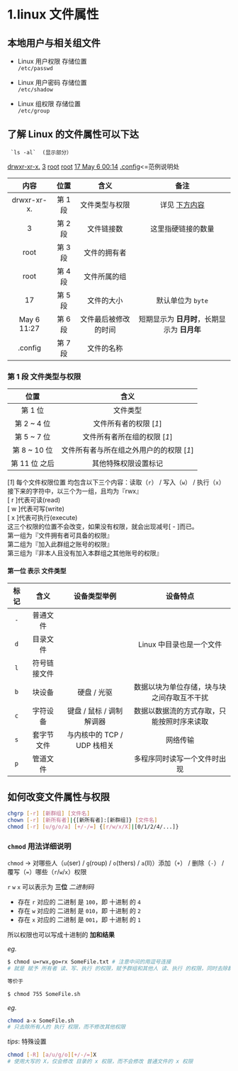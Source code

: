 # 1.linux 文件属性
## 本地用户与相关组文件

 - Linux 用户权限 存储位置   
   `/etc/passwd`
   
 - Linux 用户密码 存储位置  
  `/etc/shadow`

 - Linux 组权限 存储位置  
  `/etc/group`    
## 了解 Linux 的文件属性可以下达
      
     `ls -al`  (显示部分）  
<ins>drwxr-xr-x.</ins>    <ins>3</ins>     <ins>root</ins>  <ins>root</ins>      <ins>17 May 6 00:14</ins>     <ins>.config</ins><=范例说明处<br> 


|    内容     |  位置   |         含义         |                     备注                     |
| :---------: | :-----: | :------------------: | :------------------------------------------: |
| drwxr-xr-x. | 第 1 段 |    文件类型与权限    |   详见 [下方内容](#第-1-段-文件类型与权限)   |
|      3      | 第 2 段 |      文件链接数      |              这里指硬链接的数量              |
|    root     | 第 3 段 |     文件的拥有者     |                                              |
|    root     | 第 4 段 |     文件所属的组     |                                              |
|     17      | 第 5 段 |      文件的大小      |              默认单位为 `byte`               |
| May 6 11:27 | 第 6 段 | 文件最后被修改的时间 | 短期显示为 **日月时**，长期显示为 **日月年** |
|   .config   | 第 7 段 |      文件的名称      |

### 第 1 段 文件类型与权限

|     位置      |                   含义                   |
| :-----------: | :--------------------------------------: |
|    第 1 位    |                 文件类型                 |
|  第 2 ~ 4 位  |          文件所有者的权限 [*1*]          |
|  第 5 ~ 7 位  |       文件所有者所在组的权限 [*1*]       |
| 第 8 ~ 10 位  | 文件所有者与所在组之外用户的的权限 [*1*] |
| 第 11 位 之后 |           其他特殊权限设置标记           |

 [*1*] 每个文件权限位置 均包含以下三个内容：读取（`r`） / 写入（`w`） / 执行（`x`）
接下来的字符中，以三个为一组，且均为『rwx』<br>
    [ r ]代表可读(read)<br>
    [ w ]代表可写(write)<br>
    [ x ]代表可执行(execute)<br>
  这三个权限的位置不会改变，如果没有权限，就会出现减号[ - ]而已。<br>
第一组为『文件拥有者可具备的权限』<br>
第二组为『加入此群组之账号的权限』<br>
第三组为『非本人且没有加入本群组之其他账号的权限』<br>

#### 第一位 表示 文件类型

| 标记  |     含义     |        设备类型举例         |                  设备特点                  |
| :---: | :----------: | :-------------------------: | :----------------------------------------: |
|  `-`  |   普通文件   |                             |                                            |
|  `d`  |   目录文件   |                             |          Linux 中目录也是一个文件          |
|  `l`  | 符号链接文件 |                             |
|  `b`  |    块设备    |         硬盘 / 光驱         | 数据以块为单位存储，块与块之间存取互不干扰 |
|  `c`  |   字符设备   |  键盘 / 鼠标 / 调制解调器   | 数据以数据流的方式存取，只能按照时序来读取 |
|  `s`  |  套字节文件  | 与内核中的 TCP / UDP 栈相关 |                  网络传输                  |
|  `p`  |   管道文件   |                             |        多程序同时读写一个文件时出现        |



## 如何改变文件属性与权限
```bash
chgrp [-r] [新群组] [文件名]
chown [-r] [新所有者]|{[新所有者]:[新群组]} [文件名]
chmod [-r] [u/g/o/a] [+/-/=] {[r/w/x/X]|[0/1/2/4/...]}
```

### `chmod` 用法详细说明

`chmod` -> 对哪些人（`u`(ser) / `g`(roup) / `o`(thers) / `a`(ll)）添加（`+`） / 删除（`-`） / 覆写（`=`）哪些（`r`/`w`/`x`）权限

`r` `w` `x` 可以表示为 **三位** *二进制码*

- 存在 `r` 对应的 二进制 是 `100`，即 十进制 的 `4`  
- 存在 `w` 对应的 二进制 是 `010`，即 十进制 的 `2`  
- 存在 `x` 对应的 二进制 是 `001`，即 十进制 的 `1`  

所以权限也可以写成十进制的 **加和结果**

*eg.*

```bash
$ chmod u=rwx,go=rx SomeFile.txt # 注意中间的用逗号连接
# 就是 赋予 所有者 读、写、执行 的权限，赋予群组和其他人 读、执行 的权限，同时去除群组和其他人的 写 的权限

等价于

$ chmod 755 SomeFile.sh
```

*eg.*

```bash
chmod a-x SomeFile.sh
# 只去除所有人的 执行 权限，而不修改其他权限
```

*tips*: 特殊设置

```bash
chmod [-R] [a/u/g/o][+/-/=]X
# 使用大写的 X，仅会修改 目录的 x 权限，而不会修改 普通文件的 x 权限
```

